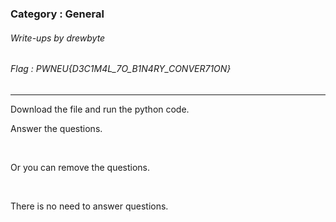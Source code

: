 ### Category : General
###### Write-ups by drewbyte
###### Flag : PWNEU{D3C1M4L_7O_B1N4RY_CONVER71ON}
---

Download the file and run the python code.


Answer the questions.


<br>
<img src="https://github.com/drew-byte/pwneu-writeups/blob/main/00x8%20saved%20images/Pasted%20image%2020240319010110.png" alt="">
 <br>


Or you can remove the questions.



<br>
<img src="https://github.com/drew-byte/pwneu-writeups/blob/main/00x8%20saved%20images/Pasted%20image%2020240319010323.png" alt="">
 <br>

 
There is no need to answer questions.


<br>
<img src="https://github.com/drew-byte/pwneu-writeups/blob/main/00x8%20saved%20images/Pasted%20image%2020240319010259.png" alt="">
 <br>